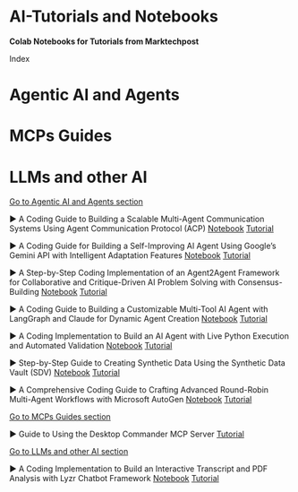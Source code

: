 # AI-Tutorials and Notebooks
**Colab Notebooks for Tutorials from Marktechpost**

Index

# Agentic AI and Agents

# MCPs Guides

# LLMs and other AI

[Go to Agentic AI and Agents section](#Agentic-AI-and-Agents)

▶ A Coding Guide to Building a Scalable Multi-Agent Communication Systems Using Agent Communication Protocol (ACP)  [Notebook](https://github.com/Marktechpost/AI-Notebooks/blob/main/A_Coding_Guide_to_ACP_Systems_Marktechpost.ipynb) [Tutorial](https://www.marktechpost.com/2025/05/31/a-coding-guide-to-building-a-scalable-multi-agent-communication-systems-using-agent-communication-protocol-acp/)

▶ A Coding Guide for Building a Self-Improving AI Agent Using Google’s Gemini API with Intelligent Adaptation Features [Notebook](https://github.com/Marktechpost/AI-Notebooks/blob/main/Self_Improving_AI_Agent_with_Gemini_Marktechpost.ipynb) [Tutorial](https://www.marktechpost.com/2025/05/29/a-coding-guide-for-building-a-self-improving-ai-agent-using-googles-gemini-api-with-intelligent-adaptation-features/)

▶ A Step-by-Step Coding Implementation of an Agent2Agent Framework for Collaborative and Critique-Driven AI Problem Solving with Consensus-Building [Notebook](https://github.com/Marktechpost/AI-Notebooks/blob/main/agent2agent_collaboration_Marktechpost.ipynb) [Tutorial](https://www.marktechpost.com/2025/05/27/a-step-by-step-coding-implementation-of-an-agent2agent-framework-for-collaborative-and-critique-driven-ai-problem-solving-with-consensus-building/)

▶ A Coding Guide to Building a Customizable Multi-Tool AI Agent with LangGraph and Claude for Dynamic Agent Creation [Notebook](https://github.com/Marktechpost/AINotebooks/blob/main/Customizable_MultiTool_AI_Agent_with_Claude_Marktechpost%20(1).ipynb) [Tutorial](https://www.marktechpost.com/2025/05/24/step-by-step-guide-to-build-a-customizable-multi-tool-ai-agent-with-langgraph-and-claude-for-dynamic-agent-creation/)

▶ A Coding Implementation to Build an AI Agent with Live Python Execution and Automated Validation [Notebook](https://github.com/Marktechpost/AI-Notebooks/blob/main/Live_Python_Execution_and_Validation_Agent_Marktechpost.ipynb) [Tutorial](https://www.marktechpost.com/2025/05/25/a-coding-implementation-to-build-an-ai-agent-with-live-python-execution-and-automated-validation/)

▶ Step-by-Step Guide to Creating Synthetic Data Using the Synthetic Data Vault (SDV)  [Notebook](https://github.com/Marktechpost/AI-Notebooks/blob/main/AutoGen_TeamTool_RoundRobin_Marktechpost.ipynb) [Tutorial](https://www.marktechpost.com/2025/05/25/step-by-step-guide-to-creating-synthetic-data-using-the-synthetic-data-vault-sdv/)

▶ A Comprehensive Coding Guide to Crafting Advanced Round-Robin Multi-Agent Workflows with Microsoft AutoGen  [Notebook](https://github.com/Marktechpost/AI-Notebooks/blob/main/Synthetic_Data_Creation.ipynb) [Tutorial](https://www.marktechpost.com/2025/05/23/a-comprehensive-coding-guide-to-crafting-advanced-round-robin-multi-agent-workflows-with-microsoft-autogen/)

[Go to MCPs Guides section](#MCPs-Guides)

▶ Guide to Using the Desktop Commander MCP Server [Tutorial](https://www.marktechpost.com/2025/06/01/guide-to-using-the-desktop-commander-mcp-server/)

[Go to LLMs and other AI section](#LLMs-and-other-AI)

▶ A Coding Implementation to Build an Interactive Transcript and PDF Analysis with Lyzr Chatbot Framework [Notebook](https://github.com/Marktechpost/AI-Notebooks/blob/main/Lyzr_Chatbot_Framework_Implementation_Marktechpost.ipynb) [Tutorial](https://www.marktechpost.com/2025/05/27/a-coding-implementation-to-build-an-interactive-transcript-and-pdf-analysis-with-lyzr-chatbot-framework/)


